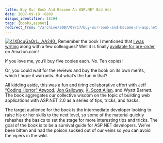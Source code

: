 ```yaml
---
title: Buy Our Book And Become An ASP.NET Bad Ass
date: 2007-09-18 -0800
disqus_identifier: 18394
tags: [books,aspnet]
redirect_from: "/archive/2007/09/17/buy-our-book-and-become-an-asp.net-bad-ass.aspx/"
---
```


[![41XDcuGaQrL.\_AA240\_](https://haacked.com/images/haacked_com/WindowsLiveWriter/BuyOurBookAndBecomeAnASP.NETBadAss_12E22/41XDcuGaQrL._AA240_.jpg)](http://www.amazon.com/gp/product/098028581X?ie=UTF8&tag=youvebeenhaac-20&linkCode=as2&camp=1789&creative=9325&creativeASIN=098028581X "ASP.NET 2.0 Anthology")
Remember the book I mentioned that [I was
writing](https://haacked.com/archive/2006/11/19/Writing_A_Book.aspx "Writing a Book")
along with a few colleagues? Well it is finally [available for
pre-order](http://www.amazon.com/gp/product/098028581X?ie=UTF8&tag=youvebeenhaac-20&linkCode=as2&camp=1789&creative=9325&creativeASIN=098028581X "The ASP.NET 2.0 Anthology")
on Amazon.com!

If you love me, you’ll buy five copies each. No. Ten copies!

Or, you could wait for the reviews and buy the book on its own merits,
which I hope it warrants. But what’s the fun in that?

All kidding aside, this was a fun and tiring collaborative effort with
[Jeff “Coding Horror” Atwood](http://codinghorror.com/ "CodingHorror"),
[Jon Galloway](http://weblogs.asp.net/jgalloway/ "Jon Galloway"), [K.
Scott Allen](http://odetocode.com/blogs/scott/ "K. Scott Allen"), and
Wyatt Barnett. The book aggregates our collective wisdom on the topic of
building web applications with ASP.NET 2.0 as a series of tips, tricks,
and hacks.

The target audience for the book is the intermediate developer looking
to raise his or her skills to the next level, so some of the material
quickly rehashes the basics to set the stage for more interesting tips
and tricks. The goal of the book is to be a survival guide for ASP.NET
developers. We’ve been bitten and had the poison sucked out of our veins
so you can avoid the vipers in the wild.
